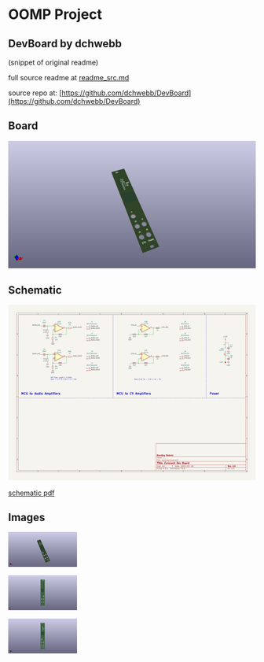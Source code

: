 # OOMP Project  
## DevBoard  by dchwebb  
  
(snippet of original readme)  
  
  
  full source readme at [readme_src.md](readme_src.md)  
  
source repo at: [https://github.com/dchwebb/DevBoard](https://github.com/dchwebb/DevBoard)  
## Board  
  
[![working_3d.png](working_3d_600.png)](working_3d.png)  
## Schematic  
  
[![working_schematic.png](working_schematic_600.png)](working_schematic.png)  
  
[schematic pdf](working_schematic.pdf)  
## Images  
  
[![working_3d.png](working_3d_140.png)](working_3d.png)  
  
[![working_3d_back.png](working_3d_back_140.png)](working_3d_back.png)  
  
[![working_3d_front.png](working_3d_front_140.png)](working_3d_front.png)  
